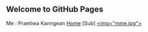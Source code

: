 ## Welcome to GitHub Pages
Me : Praetiwa Kanngean
[Home](https://praetiwa.000webhostapp.com/webmaster/menu02sub.php) [Sub]
<a href ="https://github.com/kanngean/phphome09/blob/master/mme.jpg"><img="mme.jpg"></a>
